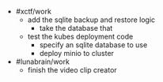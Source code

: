 - #xctf/work
	- add the sqlite backup and restore logic
		- take the database that
	- test the kubes deployment code
		- specify an sqlite database to use
		- deploy minio to cluster
- #lunabrain/work
	- finish the video clip creator